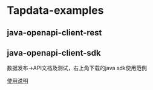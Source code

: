 # Tapdata-examples

## java-openapi-client-rest

## java-openapi-client-sdk

数据发布->API文档及测试，右上角下载的java sdk使用范例

[使用说明](java-openapi-client-sdk/README.md)